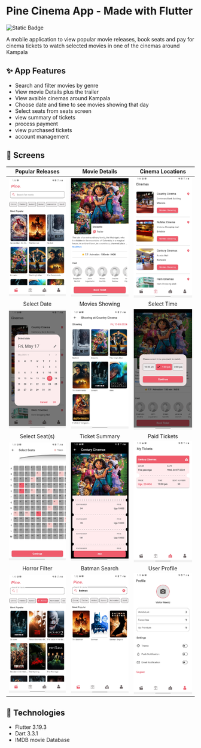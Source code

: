 # Pine Cinema App - Made with Flutter

![Static Badge](https://img.shields.io/badge/Made%20with%20-%20Flutter%20-blue?style=for-the-badge)

A mobile application to view popular movie releases, book seats and pay for cinema tickets to watch selected movies in one of the cinemas around Kampala

## :sparkles: App Features

- Search and filter movies by genre
- View movie Details plus the trailer
- View avaible cinemas around Kampala
- Choose date and time to see movies showing that day
- Select seats from seats screen
- view summary of tickets
- process payment
- view purchased tickets
- account management

## :iphone: Screens

Popular Releases | Movie Details | Cinema Locations |
:------------:|:-----------:|:--------------:|
![](./app_ui_images/popular_releases.jpg) | ![](./app_ui_images/movie_details.jpg) | ![](./app_ui_images/cinema_locations.jpg)
Select Date | Movies Showing | Select Time |
![](./app_ui_images/select_date.jpg) | ![](./app_ui_images/movies_showing.jpg) | ![](./app_ui_images/select_time.jpg)
Select Seat(s) | Ticket Summary | Paid Tickets |
![](./app_ui_images/select_seats.jpg) | ![](./app_ui_images/ticket_summary.jpg) | ![](./app_ui_images/my_tickets.jpg)
Horror Filter | Batman Search | User Profile |
![](./app_ui_images/horror_filter.jpg) | ![](./app_ui_images/batman_search.jpg) | ![](./app_ui_images/profile.jpg)


## 🚀 Technologies
- Flutter 3.19.3
- Dart 3.3.1
- IMDB movie Database
